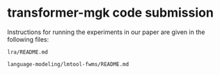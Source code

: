 # transformer-mgk code submission
Instructions for running the experiments in our paper are given in the following files:

```
lra/README.md

language-modeling/lmtool-fwms/README.md
```
